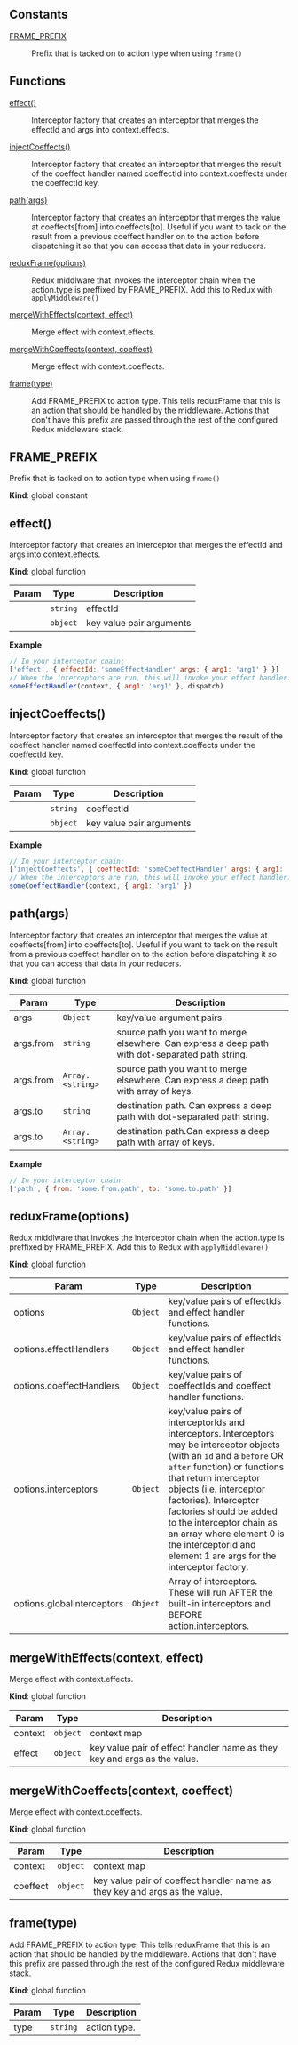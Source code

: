 ## Constants

<dl>
<dt><a href="#FRAME_PREFIX">FRAME_PREFIX</a></dt>
<dd><p>Prefix that is tacked on to action type when using <code>frame()</code></p>
</dd>
</dl>

## Functions

<dl>
<dt><a href="#effect">effect()</a></dt>
<dd><p>Interceptor factory that creates an interceptor that merges the effectId and args into context.effects.</p>
</dd>
<dt><a href="#injectCoeffects">injectCoeffects()</a></dt>
<dd><p>Interceptor factory that creates an interceptor that merges the result of the coeffect handler named coeffectId into context.coeffects under the coeffectId key.</p>
</dd>
<dt><a href="#path">path(args)</a></dt>
<dd><p>Interceptor factory that creates an interceptor that merges the value at coeffects[from] into coeffects[to].
Useful if you want to tack on the result from a previous coeffect handler on to the action before dispatching it so that you can access that data in your reducers.</p>
</dd>
<dt><a href="#reduxFrame">reduxFrame(options)</a></dt>
<dd><p>Redux middlware that invokes the interceptor chain when the action.type is preffixed by FRAME_PREFIX. Add this to Redux with <code>applyMiddleware()</code></p>
</dd>
<dt><a href="#mergeWithEffects">mergeWithEffects(context, effect)</a></dt>
<dd><p>Merge effect with context.effects.</p>
</dd>
<dt><a href="#mergeWithCoeffects">mergeWithCoeffects(context, coeffect)</a></dt>
<dd><p>Merge effect with context.coeffects.</p>
</dd>
<dt><a href="#frame">frame(type)</a></dt>
<dd><p>Add FRAME_PREFIX to action type.
This tells reduxFrame that this is an action that should be handled by the middleware.
Actions that don&#39;t have this prefix are passed through the rest of the configured Redux middleware stack.</p>
</dd>
</dl>

<a name="FRAME_PREFIX"></a>

## FRAME_PREFIX
Prefix that is tacked on to action type when using `frame()`

**Kind**: global constant  
<a name="effect"></a>

## effect()
Interceptor factory that creates an interceptor that merges the effectId and args into context.effects.

**Kind**: global function  

| Param | Type | Description |
| --- | --- | --- |
|  | <code>string</code> | effectId |
|  | <code>object</code> | key value pair arguments |

**Example**  
```js
// In your interceptor chain:
['effect', { effectId: 'someEffectHandler' args: { arg1: 'arg1' } }]
// When the interceptors are run, this will invoke your effect handler:
someEffectHandler(context, { arg1: 'arg1' }, dispatch)
```
<a name="injectCoeffects"></a>

## injectCoeffects()
Interceptor factory that creates an interceptor that merges the result of the coeffect handler named coeffectId into context.coeffects under the coeffectId key.

**Kind**: global function  

| Param | Type | Description |
| --- | --- | --- |
|  | <code>string</code> | coeffectId |
|  | <code>object</code> | key value pair arguments |

**Example**  
```js
// In your interceptor chain:
['injectCoeffects', { coeffectId: 'someCoeffectHandler' args: { arg1: 'arg1' } }]
// When the interceptors are run, this will invoke your effect handler:
someCoeffectHandler(context, { arg1: 'arg1' })
```
<a name="path"></a>

## path(args)
Interceptor factory that creates an interceptor that merges the value at coeffects[from] into coeffects[to].
Useful if you want to tack on the result from a previous coeffect handler on to the action before dispatching it so that you can access that data in your reducers.

**Kind**: global function  

| Param | Type | Description |
| --- | --- | --- |
| args | <code>Object</code> | key/value argument pairs. |
| args.from | <code>string</code> | source path you want to merge elsewhere. Can express a deep path with dot-separated path string. |
| args.from | <code>Array.&lt;string&gt;</code> | source path you want to merge elsewhere. Can express a deep path with array of keys. |
| args.to | <code>string</code> | destination path. Can express a deep path with dot-separated path string. |
| args.to | <code>Array.&lt;string&gt;</code> | destination path.Can express a deep path with array of keys. |

**Example**  
```js
// In your interceptor chain:
['path', { from: 'some.from.path', to: 'some.to.path' }]
```
<a name="reduxFrame"></a>

## reduxFrame(options)
Redux middlware that invokes the interceptor chain when the action.type is preffixed by FRAME_PREFIX. Add this to Redux with `applyMiddleware()`

**Kind**: global function  

| Param | Type | Description |
| --- | --- | --- |
| options | <code>Object</code> | key/value pairs of effectIds and effect handler functions. |
| options.effectHandlers | <code>Object</code> | key/value pairs of effectIds and effect handler functions. |
| options.coeffectHandlers | <code>Object</code> | key/value pairs of coeffectIds and coeffect handler functions. |
| options.interceptors | <code>Object</code> | key/value pairs of interceptorIds and interceptors. Interceptors may be interceptor objects (with an `id` and a `before` OR `after` function) or functions that return interceptor objects (i.e. interceptor factories). Interceptor factories should be added to the interceptor chain as an array where element 0 is the interceptorId and element 1 are args for the interceptor factory. |
| options.globalInterceptors | <code>Object</code> | Array of interceptors. These will run AFTER the built-in interceptors and BEFORE action.interceptors. |

<a name="mergeWithEffects"></a>

## mergeWithEffects(context, effect)
Merge effect with context.effects.

**Kind**: global function  

| Param | Type | Description |
| --- | --- | --- |
| context | <code>object</code> | context map |
| effect | <code>object</code> | key value pair of effect handler name as they key and args as the value. |

<a name="mergeWithCoeffects"></a>

## mergeWithCoeffects(context, coeffect)
Merge effect with context.coeffects.

**Kind**: global function  

| Param | Type | Description |
| --- | --- | --- |
| context | <code>object</code> | context map |
| coeffect | <code>object</code> | key value pair of coeffect handler name as they key and args as the value. |

<a name="frame"></a>

## frame(type)
Add FRAME_PREFIX to action type.
This tells reduxFrame that this is an action that should be handled by the middleware.
Actions that don't have this prefix are passed through the rest of the configured Redux middleware stack.

**Kind**: global function  

| Param | Type | Description |
| --- | --- | --- |
| type | <code>string</code> | action type. |


